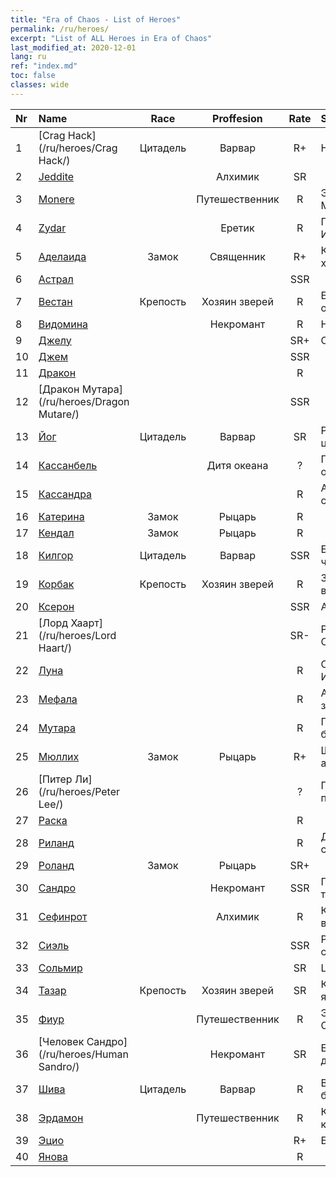 ```yaml
---
title: "Era of Chaos - List of Heroes"
permalink: /ru/heroes/
excerpt: "List of ALL Heroes in Era of Chaos"
last_modified_at: 2020-12-01
lang: ru
ref: "index.md"
toc: false
classes: wide
---
```

  | Nr |    Name    |  Race   |  Proffesion   |  Rate  |    Specialty     |
  |:---|:-----------|:-------:|:-------------:|:------:|:-----------------|
  | 1 | [Crag Hack](/ru/heroes/Crag Hack/) | Цитадель | Варвар | R+ |  Наступление  |
  | 2 | [Jeddite](/ru/heroes/Jeddite/) |  | Алхимик | SR |    |
  | 3 | [Monere](/ru/heroes/Monere/) |  | Путешественник | R |  Элементаль Мысли  |
  | 4 | [Zydar](/ru/heroes/Zydar/) |  | Еретик | R |  Призыв Инферно  |
  | 5 | [Аделаида](/ru/heroes/Adelaide/) | Замок | Священник | R+ |  Кольцо холода  |
  | 6 | [Астрал](/ru/heroes/Astral/) |  |  | SSR |    |
  | 7 | [Вестан](/ru/heroes/Wystan/) | Крепость | Хозяин зверей | R |  Болотный охотник  |
  | 8 | [Видомина](/ru/heroes/Vidomina/) |  | Некромант | R |  Некромант  |
  | 9 | [Джелу](/ru/heroes/Gelu/) |  |  | SR+ |  Снайпер  |
  | 10 | [Джем](/ru/heroes/Gem/) |  |  | SSR |    |
  | 11 | [Дракон](/ru/heroes/Dracon/) |  |  | R |    |
  | 12 | [Дракон Мутара](/ru/heroes/Dragon Mutare/) |  |  | SSR |    |
  | 13 | [Йог](/ru/heroes/Yog/) | Цитадель | Варвар | SR |  Разъяренные циклопы  |
  | 14 | [Кассанбель](/ru/heroes/Cassanbel/) |  | Дитя океана | ? |  Песнь океана  |
  | 15 | [Кассандра](/ru/heroes/Kassandra/) |  |  | R |  Армия спартанцев  |
  | 16 | [Катерина](/ru/heroes/Catherine/) | Замок | Рыцарь | R |    |
  | 17 | [Кендал](/ru/heroes/Kendal/) | Замок | Рыцарь | R |    |
  | 18 | [Килгор](/ru/heroes/Kilgor/) | Цитадель | Варвар | SSR |  Боевое чудище  |
  | 19 | [Корбак](/ru/heroes/Korbac/) | Крепость | Хозяин зверей | R |  Змей в воздухе  |
  | 20 | [Ксерон](/ru/heroes/Xeron/) |  |  | SSR |  Архидьявол  |
  | 21 | [Лорд Хаарт](/ru/heroes/Lord Haart/) |  |  | SR- |  Рыцарь Смерти  |
  | 22 | [Луна](/ru/heroes/Luna/) |  |  | R |  Стена Инферно  |
  | 23 | [Мефала](/ru/heroes/Mephala/) |  |  | R |  Абсолютная защита  |
  | 24 | [Мутара](/ru/heroes/Mutare/) |  |  | R |  Подземелье безумия  |
  | 25 | [Мюллих](/ru/heroes/Mullich/) | Замок | Рыцарь | R+ |  Штурмовая атака  |
  | 26 | [Питер Ли](/ru/heroes/Peter Lee/) |  |  | ? |  Поднятый парус  |
  | 27 | [Раска](/ru/heroes/Rashka/) |  |  | R |    |
  | 28 | [Риланд](/ru/heroes/Ryland/) |  |  | R |  Дендроид-страж  |
  | 29 | [Роланд](/ru/heroes/Roland/) | Замок | Рыцарь | SR+ |    |
  | 30 | [Сандро](/ru/heroes/Sandro/) |  | Некромант | SSR |  Падение тьмы  |
  | 31 | [Сефинрот](/ru/heroes/Sephinroth/) |  | Алхимик | R |  Кристальный взгляд  |
  | 32 | [Сиэль](/ru/heroes/Ciele/) |  |  | SSR |  Резонанс стихий  |
  | 33 | [Сольмир](/ru/heroes/Solmyr/) |  |  | SR |  Цепь молний  |
  | 34 | [Тазар](/ru/heroes/Tazar/) | Крепость | Хозяин зверей | SR |  Кровавая ярость  |
  | 35 | [Фиур](/ru/heroes/Fiur/) |  | Путешественник | R |  Элементаль Огня  |
  | 36 | [Человек Сандро](/ru/heroes/Human Sandro/) |  | Некромант | SR |  Бессмертная душа  |
  | 37 | [Шива](/ru/heroes/Shiva/) | Цитадель | Варвар | R |  Вестники бури  |
  | 38 | [Эрдамон](/ru/heroes/Erdamon/) |  | Путешественник | R |  Король камней  |
  | 39 | [Эцио](/ru/heroes/Ezio/) |  |  | R+ |  Братство  |
  | 40 | [Янова](/ru/heroes/Jenova/) |  |  | R |    |
